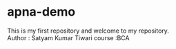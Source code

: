 # apna-demo
This is my first repository and welcome to my repository.
<br>
Author : Satyam Kumar Tiwari
course :BCA
